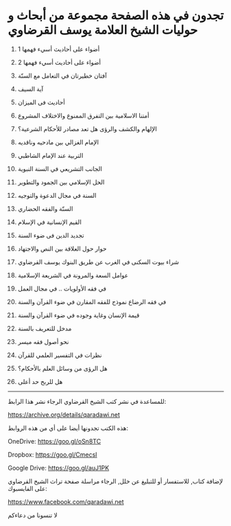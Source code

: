 # تجدون في هذه الصفحة مجموعة من أبحاث و حوليات الشيخ العلامة يوسف القرضاوي

1. أضواء على أحاديث أسيء فهمها 1

2. أضواء على أحاديث أسيء فهمها 2

3. آفتان خطيرتان في التعامل مع السنّة

4. آية السيف

5. أحاديث فى الميزان

6. أمتنا الاسلامية بين التفرق الممنوع والاختلاف المشروع

7. الإلهام والكشف والرؤى هل تعد مصادر للأحكام الشرعية؟

8. الإمام الغزالي بين مادحيه وناقديه

9. التربية عند الإمام الشاطبي

10. الجانب التشريعي في السنة النبوية

11. الحل الإسلامي بين الجمود والتطوير

12. السنة في مجال الدعوة والتوجيه

13. السنّة والفقه الحضاري

14. القيم الإنسانية في الإسلام

15. تجديد الدين فى ضوء السنة

16. حوار حول العلاقة بين النص والاجتهاد

17. شراء بيوت السكنى في الغرب عن طريق البنوك يوسف القرضاوي

18. عوامل السعة والمرونة في الشريعة الإسلامية

19. في فقه الأولويات .. في مجال العمل

20. في فقه الرضاع نموذج للفقه المقارن في ضوء القرآن والسنة

21. قيمة الإنسان وغاية وجوده في ضوء القرآن والسنة

22. مدخل للتعريف بالسنة

23. نحو أصول فقه ميسر

24. نظرات في التفسير العلمي للقرآن

25. هل الرؤى من وسائل العلم بالأحكام؟

26. هل للربح حد أعلى


---------------------------------------------

للمساعدة في نشر كتب الشيخ القرضاوي الرجاء نشر هذا الرابط:

https://archive.org/details/qaradawi.net

هذه الكتب تجدونها أيضا على أي من هذه الروابط:

OneDrive: https://goo.gl/oSn8TC

Dropbox: https://goo.gl/CmecsI

Google Drive: https://goo.gl/auJ1PK

لإضافة كتاب, للاستفسار أو للتبليغ عن خلل, الرجاء مراسلة صفحة تراث الشيخ القرضاوي على الفايسبوك:

https://www.facebook.com/qaradawi.net


لا تنسونا من دعاءكم
